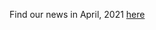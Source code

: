 Find our news in April, 2021 [here](https://drive.google.com/file/d/1GwWB1PcBetgB5r9sXG4_oiyPmQuh4YoI/view?usp=drive_link)
